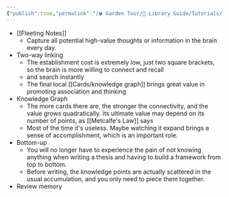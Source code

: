 ```yaml
---
{"publish":true,"permalink":"/🍀 Garden Tour/🧰 Library Guide/Tutorials/Feelings during the initial learning process of Obsidian.md","title":"Feelings during the initial learning process of Obsidian","created":"2022-08-16","modified":"2023-03-14","published":"2025-07-09T09:46:54.376+08:00","cssclasses":""}
---
```


- [[Fleeting Notes]]
	- Capture all potential high-value thoughts or information in the brain every day.
- Two-way linking
	- The establishment cost is extremely low, just two square brackets, so the brain is more willing to connect and recall
	- and search instantly
	- The final local [[Cards/knowledge graph]] brings great value in promoting association and thinking
- Knowledge Graph
	- The more cards there are, the stronger the connectivity, and the value grows quadratically. Its ultimate value may depend on its number of points, as [[Metcalfe's Law]] says
	- Most of the time it's useless. Maybe watching it expand brings a sense of accomplishment, which is an important role.
- Bottom-up
	- You will no longer have to experience the pain of not knowing anything when writing a thesis and having to build a framework from top to bottom.
	- Before writing, the knowledge points are actually scattered in the usual accumulation, and you only need to piece them together.
- Review memory 